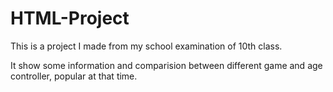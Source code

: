 # HTML-Project
This is a project I made from my school examination of 10th class.

It show some information and comparision between different game and age controller, popular at that time.
